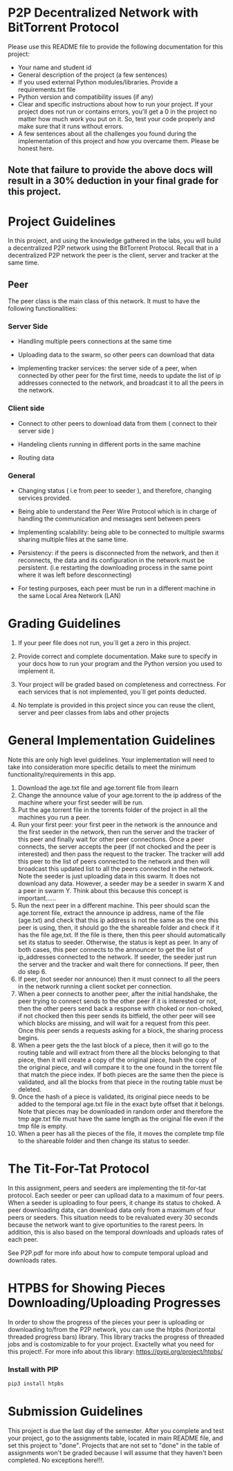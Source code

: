 # P2P Decentralized Network with BitTorrent Protocol

Please use this README file to provide the following documentation for this project:

* Your name and student id
* General description of the project (a few sentences)
* If you used external Python modules/libraries. Provide a requirements.txt file  
* Python version and compatibility issues (if any)
* Clear and specific instructions about how to run your project. If your project does not run or contains errors, you'll get a 0 in the project no matter how much work you put on it. So, test your code properly and make sure that it runs without errors.
* A few sentences about all the challenges you found during the implementation of this project and how you overcame them. Please be honest here. 

## Note that failure to provide the above docs will result in a 30% deduction in your final grade for this project. 

# Project Guidelines 

In this project, and using the knowledge gathered in the labs, you will build a decentralized P2P network using the BitTorrent Protocol. Recall that in a decentralized P2P network the peer is the client, server and tracker at the same time.

## Peer 

The peer class is the main class of this network. It must to have the following functionalities:

### Server Side 

  * Handling multiple peers connections at the same time

  * Uploading data to the swarm, so other peers can download that data 

  * Implementing tracker services: the server side of a peer, when connected by other peer for the first time, needs to update the list of ip addresses connected to the network, and broadcast it to all the peers in the network. 
  
### Client side 

  * Connect to other peers to download data from them ( connect to their server side )
  
  * Handeling clients running in different ports in the same machine 
  
  * Routing data 
  
### General 

  * Changing status ( i.e from peer to seeder ), and therefore, changing services provided. 
  
  * Being able to understand the Peer Wire Protocol which is in charge of handling the communication and messages sent between peers 
  
  * Implementing scalability: being able to be connected to multiple swarms sharing multiple files at the same time. 
  
  * Persistency: if the peers is disconnected from the network, and then it reconnects, the data and its configuration in the network must be persistent. (i.e restarting the downloading process in the same point where it was left before desconnecting)
  
  * For testing purposes, each peer must be run in a different machine in the same Local Area Network (LAN)
  
# Grading Guidelines 

1. If your peer file does not run, you´ll get a zero in this project. 

2. Provide correct and complete documentation. Make sure to specify in your docs how to run your program and the Python version you used to implement it. 

3. Your project will be graded based on completeness and correctness. For each services that is not implemented, you´ll get points deducted. 

4. No template is provided in this project since you can reuse the client, server and peer classes from labs and other projects

# General Implementation Guidelines 

Note this are only high level guidelines. Your implementation will need to take into consideration more specific details to meet the minimum functionality/requirements in this app. 

1. Download the age.txt file and age.torrent file from ilearn 
2. Change the announce value of your age.torrent to the ip address of the machine where your first seeder will be run. 
3. Put the age.torrent file in the torrents folder of the project in all the machines you run a peer. 
4. Run your first peer: your first peer in the network is the announce and the first seeder in the network, then run the server and the tracker of this peer and finally wait for other peer connections. Once a peer connects, the server accepts the peer (if not chocked and the peer is interested) and then pass the request to the tracker. The tracker will add this peer to the list of peers connected to the network and then will broadcast this updated list to all the peers connected in the network. Note the seeder is just uploading data in this swarm. It does not download any data. However, a seeder may be a seeder in swarm X and a peer in swarm Y. Think about this because this concept is important......
5. Run the next peer in a different machine. This peer should scan the age.torrent file, extract the announce ip address, name of the file (age.txt) and check that this ip address is not the same as the one this peer is using, then, it should go the the shareable folder and check if it has the file age,txt. If the file is there, then this peer should automatically set its status to seeder. Otherwise, the status is kept as peer. In any of both cases, this peer connects to the announcer to get the list of ip_addresses connected to the network. If seeder, the seeder just run the server and the tracker and wait there for connections. If peer, then do step 6. 
6. If peer, (not seeder nor announce) then it must connect to all the peers in the network running a client socket per connection. 
7. When a peer connects to another peer, after the initial handshake, the peer trying to connect sends to the other peer if it is interested or not, then the other peers send back a response with choked or non-choked, if not chocked then this peer sends its bitfield, the other peer will see which blocks are missing, and will wait for a request from this peer. Once this peer sends a requests asking for a block, the sharing process begins. 
8. When a peer gets the the last block of a piece, then it will go to the routing table and will extract from there all the blocks belonging to that piece, then it will create a copy of the original piece, hash the copy of the original piece, and will compare it to the one found in the torrent file that match the piece index. If both pieces are the same then the piece is validated, and all the blocks from that piece in the routing table must be deleted. 
9. Once the hash of a piece is validated, its original piece needs to be added to the temporal age.txt file in the exact byte offset that it belongs. Note that pieces may be downloaded in random order and therefore the tmp age.txt file must have the same length as the original file even if the tmp file is empty. 
10. When a peer has all the pieces of the file, it moves the complete tmp file to the shareable folder and then change its status to seeder. 

# The Tit-For-Tat Protocol

In this assignment, peers and seeders are implementing the tit-for-tat protocol. Each seeder or peer can uplload data to a maximum of four peers. When a seeder is uploading to four peers, it change its status to choked. A peer downloading data, can download data only from a maximum of four peers or seeders. This situation needs to be revaluated every 30 seconds because the network want to give oportunities to the rarest peers. In addition, this is also based on the temporal downloads and uploads rates of each peer. 

See P2P.pdf for more info about how to compute temporal upload and downloads rates. 

# HTPBS for Showing Pieces Downloading/Uploading Progresses 

In order to show the progress of the pieces your peer is uploading or downloading to/from the P2P network, you can use the htpbs (horizontal threaded progress bars) library. This library tracks the progress of threaded jobs and is costomizable to for your project. Exactelly what you need for this project!. For more info about this library: https://pypi.org/project/htpbs/

### Install with PIP

```python 
pip3 install htpbs
```

# Submission Guidelines 

This project is due the last day of the semester. After you complete and test your project, go to the assignments table, located in main README file, and set this project to "done". Projects that are not set to "done" in the table of assignments won't be graded because I will assume that they haven't been completed. No exceptions here!!!. 
  
  
 


    


